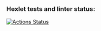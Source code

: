 ### Hexlet tests and linter status:
[![Actions Status](https://github.com/Typucm/frontend-project-44/actions/workflows/hexlet-check.yml/badge.svg)](https://github.com/Typucm/frontend-project-44/actions)